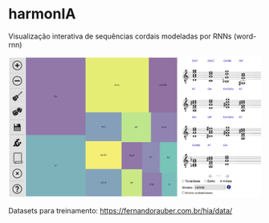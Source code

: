 # harmonIA
Visualização interativa de sequências cordais modeladas por RNNs (word-rnn)

![Interface](UI.png?raw=true "Interface")

Datasets para treinamento:
https://fernandorauber.com.br/hia/data/
